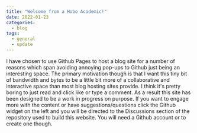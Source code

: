 ```yaml
---
title: "Welcome from a Hobo Academic!"
date: 2022-01-23
categories:
  - blog
tags:
  - general
  - update
---
```

I have chosen to use Github Pages to host a blog site for a number of reasons which span avoiding annoying pop-ups to Github just being an interesting space.  The primary motivation though is that I want this tiny bit of bandwidth and bytes to be a little bit more of a collaborative and interactive space than most blog hosting sites provide.  I think it's pretty boring to just read and click like or type a comment.   As a result this site has been designed to be a work in progress on purpose.  If you want to engage more with the content or have suggestions/questions click the Github widget on the left and you will be directed to the Discussions section of the repository used to build this website.  You will need a Github account or to create one though. 
